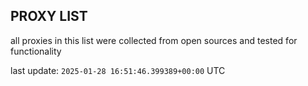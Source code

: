 ## PROXY LIST

all proxies in this list were collected from open sources and tested for functionality

last update: `2025-01-28 16:51:46.399389+00:00` UTC
